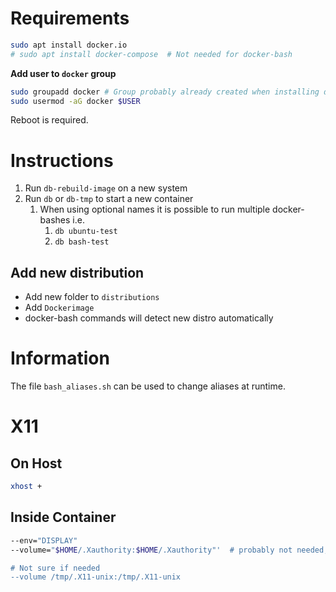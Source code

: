 # Requirements
```sh
sudo apt install docker.io
# sudo apt install docker-compose  # Not needed for docker-bash
```

**Add user to `docker` group**

```sh
sudo groupadd docker # Group probably already created when installing docker
sudo usermod -aG docker $USER
```

Reboot is required.

# Instructions
1. Run `db-rebuild-image` on a new system
2. Run `db` or `db-tmp` to start a new container
   1. When using optional names it is possible to run multiple docker-bashes i.e. 
      1. `db ubuntu-test`
      2. `db bash-test`


## Add new distribution
+ Add new folder to `distributions`
+ Add `Dockerimage`
+ docker-bash commands will detect new distro automatically


# Information
The file `bash_aliases.sh` can be used to change aliases at runtime.


# X11
## On Host
```sh
xhost +
```

## Inside Container
```sh
--env="DISPLAY"
--volume="$HOME/.Xauthority:$HOME/.Xauthority"'  # probably not needed, because $HOME would not map correctly in docker anyway?

# Not sure if needed
--volume /tmp/.X11-unix:/tmp/.X11-unix
```
